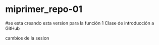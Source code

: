 # miprimer_repo-01

#se esta creando esta version para la función 1
Clase de introducción a GitHub


cambios  de la sesion


